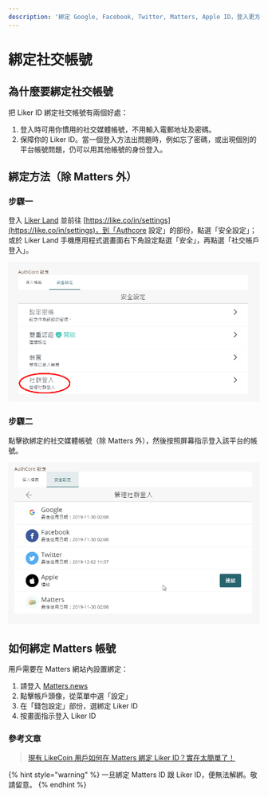 ```yaml
---
description: '綁定 Google, Facebook, Twitter, Matters, Apple ID，登入更方便，帳號更安全'
---
```


# 綁定社交帳號

## 為什麼要綁定社交帳號

把 Liker ID 綁定社交帳號有兩個好處：

1. 登入時可用你慣用的社交媒體帳號，不用輸入電郵地址及密碼。
2. 保障你的 Liker ID。當一個登入方法出問題時，例如忘了密碼，或出現個別的平台帳號問題，仍可以用其他帳號的身份登入。

## 綁定方法（除 Matters 外）

### 步驟一

登入 [Liker Land](https://liker.land/) 並前往 [https://like.co/in/settings](https://like.co/in/settings)，到「Authcore 設定」的部份，點選「安全設定」；或於 Liker Land 手機應用程式選畫面右下角設定點選「安全」，再點選「社交帳戶登入」。

![](../../.gitbook/assets/social-media-logins-1.png)

### 步驟二

點擊欲綁定的社交媒體帳號（除 Matters 外），然後按照屏幕指示登入該平台的帳號。

![](../../.gitbook/assets/image%20%2815%29.png)

## 如何綁定 Matters 帳號 <a id="matters"></a>

用戶需要在 Matters 網站內設置綁定：

1. 請登入 [Matters.news](https://matters.news)
2. 點擊帳戶頭像，從菜單中選「設定」
3. 在「錢包設定」部份，選綁定 Liker ID
4. 按畫面指示登入 Liker ID

### 參考文章

> [現有 LikeCoin 用戶如何在 Matters 綁定 Liker ID？實在太簡單了！](https://matters.news/@daisy/%E7%8F%BE%E6%9C%89-like-coin-%E7%94%A8%E6%88%B6%E5%A6%82%E4%BD%95%E5%9C%A8-matters-%E7%B6%81%E5%AE%9A-liker-id-%E5%AF%A6%E5%9C%A8%E5%A4%AA%E7%B0%A1%E5%96%AE%E4%BA%86-zdpuB1VXByRv19fhiPD8zRDyB5YsxY231LsncTGnETPGnmav1)

{% hint style="warning" %}
一旦綁定 Matters ID 跟 Liker ID，便無法解綁。敬請留意。
{% endhint %}

